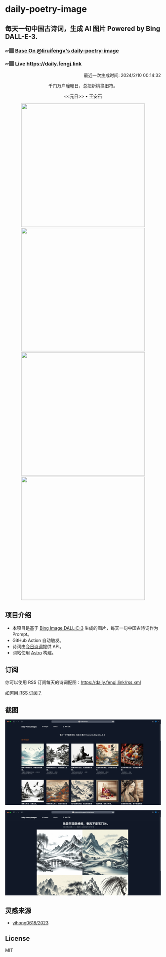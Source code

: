 
# daily-poetry-image

## 每天一句中国古诗词，生成 AI 图片 Powered by Bing DALL-E-3.

### 👉🏽 [Base On @liruifengv's daily-poetry-image](https://github.com/liruifengv/daily-poetry-image)

### 👉🏽 [Live](https://daily.fengj.link) https://daily.fengj.link

<p align="right">
  最近一次生成时间: 2024/2/10 00:14:32
</p>
<p align="center">
千门万户曈曈日，总把新桃换旧符。
</p>
<p align="center">
<<元日>> • 王安石
</p>
<p align="center">
<img src="https://tse2.mm.bing.net/th/id/OIG1.WXhGab9uLSiWzgCwI6BG" height="400" width="400" />
<img src="https://tse2.mm.bing.net/th/id/OIG1.Dt8ZJulEGtHNfUCzeaXv" height="400" width="400" />
<img src="https://tse3.mm.bing.net/th/id/OIG1.BpTu.1VYWymjV3SMTPpi" height="400" width="400" />
<img src="https://tse4.mm.bing.net/th/id/OIG1.0hC4xRjzNakVmvHmmkQK" height="400" width="400" />
</p>

## 项目介绍

-   本项目是基于 [Bing Image DALL-E-3](https://www.bing.com/images/create) 生成的图片，每天一句中国古诗词作为 Prompt。
-   GitHub Action 自动触发。
-   诗词由[今日诗词](https://www.jinrishici.com/)提供 API。
-   网站使用 [Astro](https://astro.build) 构建。

## 订阅

你可以使用 RSS 订阅每天的诗词配图：https://daily.fengj.link/rss.xml

[如何用 RSS 订阅？](https://zhuanlan.zhihu.com/p/55026716)

## 截图

![图片列表](./screenshots/Snipaste_2023-12-28_21-00-26.png)

![图片详情](./screenshots/Snipaste_2023-12-28_21-00-53.png)

## 灵感来源

-   [yihong0618/2023](https://github.com/yihong0618/2023)

## License

MIT
